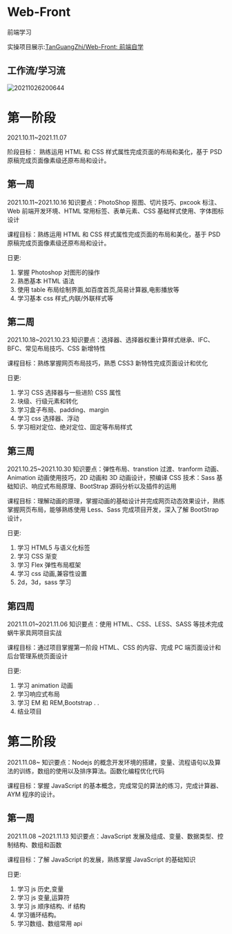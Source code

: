 # Web-Front
前端学习

实操项目展示:[TanGuangZhi/Web-Front: 前端自学](https://github.com/TanGuangZhi/Web-Front/blob/main/detailShow.md)

## 工作流/学习流
![20211026200644](http://picbed.tgz666.top/20211026200644.png?roundPic/radius/25|imageView2/2/w/1000/h/1618)

# 第一阶段
2021.10.11~2021.11.07

阶段目标：
熟练运用 HTML 和 CSS 样式属性完成页面的布局和美化，基于 PSD 原稿完成页面像素级还原布局和设计。
## 第一周
2021.10.11~2021.10.16
知识要点：PhotoShop 抠图、切片技巧、pxcook 标注、Web 前端开发环境、HTML 常用标签、表单元素、CSS 基础样式使用、字体图标设计

课程目标：熟练运用 HTML 和 CSS 样式属性完成页面的布局和美化，基于 PSD 原稿完成页面像素级还原布局和设计。

日更: 
1. 掌握 Photoshop 对图形的操作
2. 熟悉基本 HTML 语法
3. 使用 table 布局绘制界面,如百度首页,简易计算器,电影播放等
4. 学习基本 css 样式,内联/外联样式等

## 第二周
2021.10.18~2021.10.23
知识要点：选择器、选择器权重计算样式继承、IFC、BFC、常见布局技巧、CSS 新增特性

课程目标：熟练掌握网页布局技巧，熟悉 CSS3 新特性完成页面设计和优化

日更: 
1. 学习 CSS 选择器与一些进阶 CSS 属性
2. 块级、行级元素和转化
3. 学习盒子布局、padding、margin
4. 学习 css 选择器、浮动
5. 学习相对定位、绝对定位、固定等布局样式



## 第三周
2021.10.25~2021.10.30
知识要点：弹性布局、transtion 过渡、tranform 动画、Animation 动画使用技巧，2D 动画和 3D 动画设计，预编译 CSS 技术：Sass 基础知识、响应式布局原理、BootStrap 源码分析以及插件的运用

课程目标：理解动画的原理，掌握动画的基础设计并完成网页动态效果设计，熟练掌握网页布局，能够熟练使用 Less、Sass 完成项目开发，深入了解 BootStrap 设计，

日更: 
1. 学习 HTML5 与语义化标签
2. 学习 CSS 渐变
3. 学习 Flex 弹性布局框架
4. 学习 css 动画,兼容性设置
5. 2d，3d，sass 学习


## 第四周
2021.11.01~2021.11.06
知识要点：使用 HTML、CSS、LESS、SASS 等技术完成蜗牛家具网项目实战

课程目标：通过项目掌握第一阶段 HTML、CSS 的内容、完成 PC 端页面设计和后台管理系统页面设计

日更: 
1. 学习 animation 动画
2. 学习响应式布局
3. 学习 EM 和 REM,Bootstrap
.
.
4. 结业项目

# 第二阶段
2021.11.08~
知识要点：Nodejs 的概念开发环境的搭建，变量、流程语句以及算法的训练，数组的使用以及排序算法。函数化编程优化代码

课程目标：掌握 JavaScript 的基本概念，完成常见的算法的练习，完成计算器、AYM 程序的设计。
## 第一周
2021.11.08 ~2021.11.13
知识要点：JavaScript 发展及组成、变量、数据类型、控制结构、数组和函数

课程目标：了解 JavaScript 的发展，熟练掌握 JavaScript 的基础知识

日更: 
1. 学习 js 历史,变量
2. 学习 js 变量,运算符
3. 学习 js 顺序结构、if 结构
4. 学习循环结构。
5. 学习数组、数组常用 api























